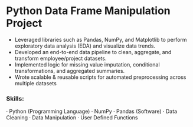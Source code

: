 # Python Data Frame Manipulation Project

- Leveraged libraries such as Pandas, NumPy, and Matplotlib to perform exploratory data analysis (EDA) and visualize data trends. 
- Developed an end-to-end data pipeline to clean, aggregate, and transform employee/project datasets.
- Implemented logic for missing value imputation, conditional transformations, and aggregated summaries.
- Wrote scalable & reusable scripts for automated preprocessing across multiple datasets

### Skills:
· Python (Programming Language) · NumPy · Pandas (Software) · Data Cleaning · Data Manipulation · User Defined Functions
